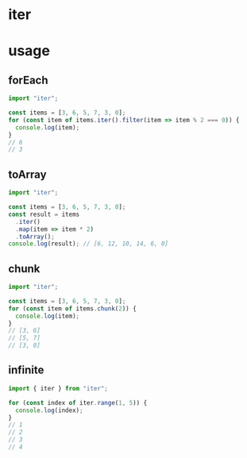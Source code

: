 # iter

# usage

## forEach

```typescript
import "iter";

const items = [3, 6, 5, 7, 3, 0];
for (const item of items.iter().filter(item => item % 2 === 0)) {
  console.log(item);
}
// 6
// 3
```

## toArray

```typescript
import "iter";

const items = [3, 6, 5, 7, 3, 0];
const result = items
  .iter()
  .map(item => item * 2)
  .toArray();
console.log(result); // [6, 12, 10, 14, 6, 0]
```

## chunk

```typescript
import "iter";

const items = [3, 6, 5, 7, 3, 0];
for (const item of items.chunk(2)) {
  console.log(item);
}
// [3, 6]
// [5, 7]
// [3, 0]
```

## infinite

```typescript
import { iter } from "iter";

for (const index of iter.range(1, 5)) {
  console.log(index);
}
// 1
// 2
// 3
// 4
```
